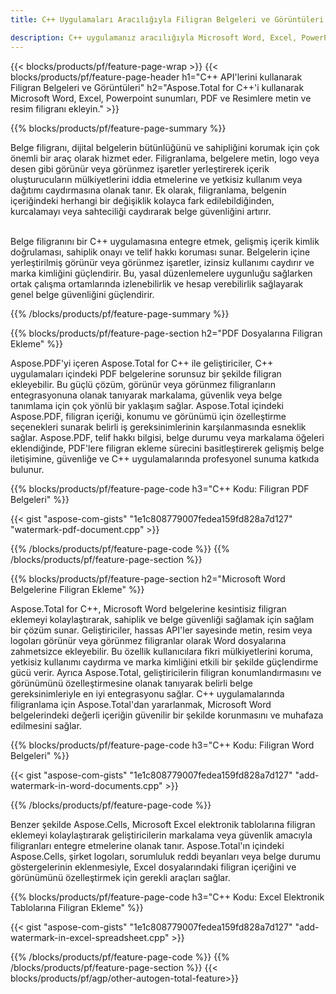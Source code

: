 ```yaml
---
title: C++ Uygulamaları Aracılığıyla Filigran Belgeleri ve Görüntüleri

description: C++ uygulamanız aracılığıyla Microsoft Word, Excel, PowerPoint, PDF ve Görseller dahil olmak üzere belgelere Metin ve Görüntü Filigranı ekleyin. Uygulama aracılığıyla çevrimiçi olarak ücretsiz metin veya resim filigranı ekleyin.
---
```


{{< blocks/products/pf/feature-page-wrap >}}
{{< blocks/products/pf/feature-page-header h1="C++ API'lerini kullanarak Filigran Belgeleri ve Görüntüleri" h2="Aspose.Total for C++'i kullanarak Microsoft Word, Excel, Powerpoint sunumları, PDF ve Resimlere metin ve resim filigranı ekleyin." >}}

{{% blocks/products/pf/feature-page-summary %}}

Belge filigranı, dijital belgelerin bütünlüğünü ve sahipliğini korumak için çok önemli bir araç olarak hizmet eder. Filigranlama, belgelere metin, logo veya desen gibi görünür veya görünmez işaretler yerleştirerek içerik oluşturucuların mülkiyetlerini iddia etmelerine ve yetkisiz kullanım veya dağıtımı caydırmasına olanak tanır. Ek olarak, filigranlama, belgenin içeriğindeki herhangi bir değişiklik kolayca fark edilebildiğinden, kurcalamayı veya sahteciliği caydırarak belge güvenliğini artırır. <br /><br />

Belge filigranını bir C++ uygulamasına entegre etmek, gelişmiş içerik kimlik doğrulaması, sahiplik onayı ve telif hakkı koruması sunar. Belgelerin içine yerleştirilmiş görünür veya görünmez işaretler, izinsiz kullanımı caydırır ve marka kimliğini güçlendirir. Bu, yasal düzenlemelere uygunluğu sağlarken ortak çalışma ortamlarında izlenebilirlik ve hesap verebilirlik sağlayarak genel belge güvenliğini güçlendirir.

{{% /blocks/products/pf/feature-page-summary  %}}


{{% blocks/products/pf/feature-page-section  h2="PDF Dosyalarına Filigran Ekleme" %}}

Aspose.PDF'yi içeren Aspose.Total for C++ ile geliştiriciler, C++ uygulamaları içindeki PDF belgelerine sorunsuz bir şekilde filigran ekleyebilir. Bu güçlü çözüm, görünür veya görünmez filigranların entegrasyonuna olanak tanıyarak markalama, güvenlik veya belge tanımlama için çok yönlü bir yaklaşım sağlar. Aspose.Total içindeki Aspose.PDF, filigran içeriği, konumu ve görünümü için özelleştirme seçenekleri sunarak belirli iş gereksinimlerinin karşılanmasında esneklik sağlar. Aspose.PDF, telif hakkı bilgisi, belge durumu veya markalama öğeleri eklendiğinde, PDF'lere filigran ekleme sürecini basitleştirerek gelişmiş belge iletişimine, güvenliğe ve C++ uygulamalarında profesyonel sunuma katkıda bulunur.

{{% blocks/products/pf/feature-page-code h3="C++ Kodu: Filigran PDF Belgeleri" %}}

{{< gist "aspose-com-gists" "1e1c808779007fedea159fd828a7d127" "watermark-pdf-document.cpp" >}}

{{% /blocks/products/pf/feature-page-code  %}}
{{% /blocks/products/pf/feature-page-section %}}

{{% blocks/products/pf/feature-page-section  h2="Microsoft Word Belgelerine Filigran Ekleme" %}}

Aspose.Total for C++, Microsoft Word belgelerine kesintisiz filigran eklemeyi kolaylaştırarak, sahiplik ve belge güvenliği sağlamak için sağlam bir çözüm sunar. Geliştiriciler, hassas API'ler sayesinde metin, resim veya logoları görünür veya görünmez filigranlar olarak Word dosyalarına zahmetsizce ekleyebilir. Bu özellik kullanıcılara fikri mülkiyetlerini koruma, yetkisiz kullanımı caydırma ve marka kimliğini etkili bir şekilde güçlendirme gücü verir. Ayrıca Aspose.Total, geliştiricilerin filigran konumlandırmasını ve görünümünü özelleştirmesine olanak tanıyarak belirli belge gereksinimleriyle en iyi entegrasyonu sağlar. C++ uygulamalarında filigranlama için Aspose.Total'dan yararlanmak, Microsoft Word belgelerindeki değerli içeriğin güvenilir bir şekilde korunmasını ve muhafaza edilmesini sağlar.

{{% blocks/products/pf/feature-page-code h3="C++ Kodu: Filigran Word Belgeleri" %}}

{{< gist "aspose-com-gists" "1e1c808779007fedea159fd828a7d127" "add-watermark-in-word-documents.cpp" >}}

{{% /blocks/products/pf/feature-page-code  %}}

Benzer şekilde Aspose.Cells, Microsoft Excel elektronik tablolarına filigran eklemeyi kolaylaştırarak geliştiricilerin markalama veya güvenlik amacıyla filigranları entegre etmelerine olanak tanır. Aspose.Total'ın içindeki Aspose.Cells, şirket logoları, sorumluluk reddi beyanları veya belge durumu göstergelerinin eklenmesiyle, Excel dosyalarındaki filigran içeriğini ve görünümünü özelleştirmek için gerekli araçları sağlar.

{{% blocks/products/pf/feature-page-code h3="C++ Kodu: Excel Elektronik Tablolarına Filigran Ekleme" %}}

{{< gist "aspose-com-gists" "1e1c808779007fedea159fd828a7d127" "add-watermark-in-excel-spreadsheet.cpp" >}}

{{% /blocks/products/pf/feature-page-code  %}}
{{% /blocks/products/pf/feature-page-section %}}
{{< blocks/products/pf/agp/other-autogen-total-feature>}}